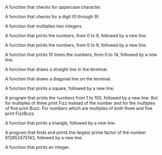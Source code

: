 A function that checks for uppercase character.

A function that checks for a digit (0 through 9).

A function that multiplies two integers.

A function that prints the numbers, from 0 to 9, followed by a new line.

A function that prints the numbers, from 0 to 9, followed by a new line.

A function that prints 10 times the numbers, from 0 to 14, followed by a new line.

A function that draws a straight line in the terminal.

A function that draws a diagonal line on the terminal.

A function that prints a square, followed by a new line.

A program that prints the numbers from 1 to 100, followed by a new line. But for multiples of three print Fizz instead of the number and for the multiples of five print Buzz. For numbers which are multiples of both three and five print FizzBuzz.

A function that prints a triangle, followed by a new line.

A program that finds and prints the largest prime factor of the number 612852475143, followed by a new line.

A function that prints an integer.
